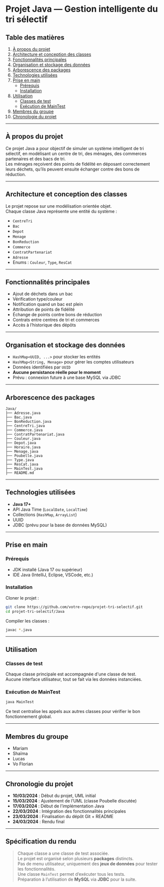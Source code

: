 # Projet Java — Gestion intelligente du tri sélectif

## Table des matières

1. [À propos du projet](#à-propos-du-projet)
2. [Architecture et conception des classes](#architecture-et-conception-des-classes)
3. [Fonctionnalités principales](#fonctionnalités-principales)
4. [Organisation et stockage des données](#organisation-et-stockage-des-données)
5. [Arborescence des packages](#arborescence-des-packages)
6. [Technologies utilisées](#technologies-utilisées)
7. [Prise en main](#prise-en-main)
   - [Prérequis](#prérequis)
   - [Installation](#installation)
8. [Utilisation](#utilisation)
   - [Classes de test](#classes-de-test)
   - [Exécution de MainTest](#exécution-de-maintest)
9. [Membres du groupe](#membres-du-groupe)
10. [Chronologie du projet](#chronologie-du-projet)

---

## À propos du projet

Ce projet Java a pour objectif de simuler un système intelligent de tri sélectif, en modélisant un centre de tri, des ménages, des commerces partenaires et des bacs de tri.  
Les ménages reçoivent des points de fidélité en déposant correctement leurs déchets, qu’ils peuvent ensuite échanger contre des bons de réduction.

---

## Architecture et conception des classes

Le projet repose sur une modélisation orientée objet.  
Chaque classe Java représente une entité du système : 

- `CentreTri`
- `Bac`
- `Depot`
- `Menage`
- `BonReduction`
- `Commerce`
- `ContratPartenariat`
- `Adresse`
- Enums : `Couleur`, `Type`, `ResCat`

---

## Fonctionnalités principales

- Ajout de déchets dans un bac
- Vérification type/couleur
- Notification quand un bac est plein
- Attribution de points de fidélité
- Échange de points contre bons de réduction
- Contrats entre centres de tri et commerces
- Accès à l’historique des dépôts

---

## Organisation et stockage des données

- `HashMap<UUID, ...>` pour stocker les entités
- `HashMap<String, Menage>` pour gérer les comptes utilisateurs
- Données identifiées par `UUID`
- **Aucune persistance réelle pour le moment**
- Prévu : connexion future à une base MySQL via JDBC

---

## Arborescence des packages

```
Java/
├── Adresse.java
├── Bac.java
├── BonReduction.java
├── CentreTri.java
├── Commerce.java
├── ContratPartenariat.java
├── Couleur.java
├── Depot.java
├── Horaire.java
├── Menage.java
├── Poubelle.java
├── Type.java
├── ResCat.java
├── MainTest.java
├── README.md
```

---

## Technologies utilisées

- **Java 17+**
- API Java Time (`LocalDate`, `LocalTime`)
- Collections (`HashMap`, `ArrayList`)
- UUID
- JDBC (prévu pour la base de données MySQL)

---

## Prise en main

### Prérequis

- JDK installé (Java 17 ou supérieur)
- IDE Java (IntelliJ, Eclipse, VSCode, etc.)

### Installation

Cloner le projet :
```bash
git clone https://github.com/votre-repo/projet-tri-selectif.git
cd projet-tri-selectif/Java
```

Compiler les classes :
```bash
javac *.java
```

---

## Utilisation

### Classes de test

Chaque classe principale est accompagnée d'une classe de test.  
Aucune interface utilisateur, tout se fait via les données instanciées.

### Exécution de MainTest

```bash
java MainTest
```

Ce test centralise les appels aux autres classes pour vérifier le bon fonctionnement global.

---

## Membres du groupe

- Mariam  
- Shaïma  
- Lucas  
- Vo Florian  

---

## Chronologie du projet

- **10/03/2024** : Début du projet, UML initial
- **15/03/2024** : Ajustement de l’UML (classe Poubelle discutée)
- **17/03/2024** : Début de l’implémentation Java
- **22/03/2024** : Intégration des fonctionnalités principales
- **23/03/2024** : Finalisation du dépôt Git + README
- **24/03/2024** : Rendu final

---

## Spécification du rendu

> Chaque classe a une classe de test associée.  
> Le projet est organisé selon plusieurs **packages** distincts.  
> Pas de menu utilisateur, uniquement des **jeux de données** pour tester les fonctionnalités.  
> Une classe `MainTest` permet d’exécuter tous les tests.  
> Préparation à l’utilisation de **MySQL** via **JDBC** pour la suite.
